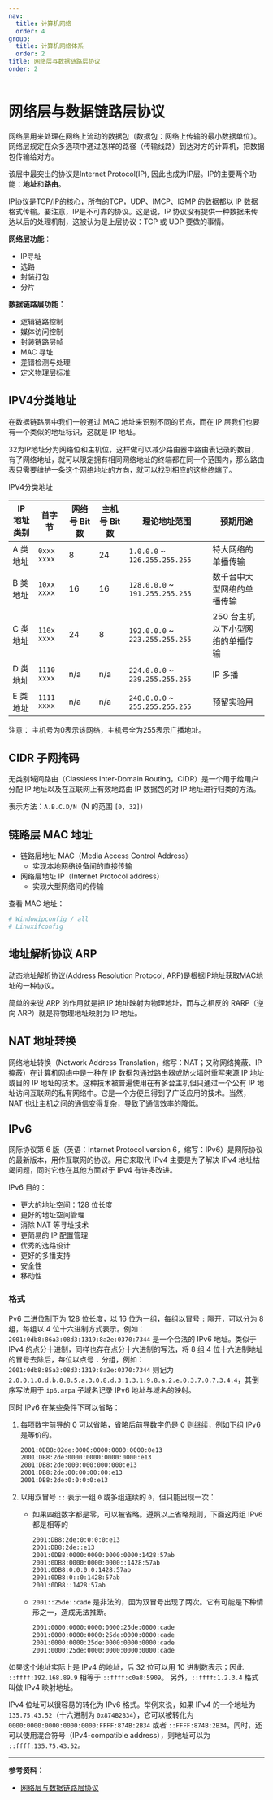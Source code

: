 ```yaml
---
nav:
  title: 计算机网络
  order: 4
group:
  title: 计算机网络体系
  order: 2
title: 网络层与数据链路层协议
order: 2
---
```

# 网络层与数据链路层协议

网络层用来处理在网络上流动的数据包（数据包：网络上传输的最小数据单位）。网络层规定在众多选项中通过怎样的路径（传输线路）到达对方的计算机，把数据包传输给对方。

该层中最突出的协议是Internet Protocol(IP), 因此也成为IP层。IP的主要两个功能：**地址**和**路由**。

IP协议是TCP/IP的核心，所有的TCP，UDP、IMCP、IGMP 的数据都以 IP 数据格式传输。要注意，IP是不可靠的协议。这是说，IP 协议没有提供一种数据未传达以后的处理机制，这被认为是上层协议：TCP 或 UDP 要做的事情。

**网络层功能**：

- IP寻址
- 选路
- 封装打包
- 分片

**数据链路层功能：**

- 逻辑链路控制
- 媒体访问控制
- 封装链路层帧
- MAC 寻址
- 差错检测与处理
- 定义物理层标准

## IPV4分类地址

在数据链路层中我们一般通过 MAC 地址来识别不同的节点，而在 IP 层我们也要有一个类似的地址标识，这就是 IP 地址。

32为IP地址分为网络位和主机位，这样做可以减少路由器中路由表记录的数目，有了网络地址，就可以限定拥有相同网络地址的终端都在同一个范围内，那么路由表只需要维护一条这个网络地址的方向，就可以找到相应的这些终端了。

IPV4分类地址

| IP 地址类别 | 首字节      | 网络号 Bit 数 | 主机号 Bit 数 | 理论地址范围                    | 预期用途                         |
| ----------- | ----------- | ------------- | ------------- | ------------------------------- | -------------------------------- |
| A 类地址    | `0xxx xxxx` | 8             | 24            | `1.0.0.0` ~ `126.255.255.255`   | 特大网络的单播传输               |
| B 类地址    | `10xx xxxx` | 16            | 16            | `128.0.0.0` ~ `191.255.255.255` | 数千台中大型网络的单播传输       |
| C 类地址    | `110x xxxx` | 24            | 8             | `192.0.0.0` ~ `223.255.255.255` | 250 台主机以下小型网络的单播传输 |
| D 类地址    | `1110 xxxx` | n/a           | n/a           | `224.0.0.0` ~ `239.255.255.255` | IP 多播                          |
| E 类地址    | `1111 xxxx` | n/a           | n/a           | `240.0.0.0` ~ `255.255.255.255` | 预留实验用                       |

注意： 主机号为0表示该网络，主机号全为255表示广播地址。

## CIDR 子网掩码

无类别域间路由（Classless Inter-Domain Routing，CIDR）是一个用于给用户分配 IP 地址以及在互联网上有效地路由 IP 数据包的对 IP 地址进行归类的方法。

表示方法：`A.B.C.D/N`（N 的范围 `[0, 32]`）

## 链路层 MAC 地址

- 链路层地址 MAC（Media Access Control Address）
  - 实现本地网络设备间的直接传输
- 网络层地址 IP（Internet Protocol address）
  - 实现大型网络间的传输

查看 MAC 地址：

```bash
# Windowipconfig / all
# Linuxifconfig
```

## 地址解析协议 ARP

动态地址解析协议(Address Resolution Protocol, ARP)是根据IP地址获取MAC地址的一种协议。

简单的来说 ARP 的作用就是把 IP 地址映射为物理地址，而与之相反的 RARP（逆向 ARP）就是将物理地址映射为 IP 地址。

## NAT 地址转换

网络地址转换（Network Address Translation，缩写：NAT；又称网络掩蔽、IP 掩蔽）在计算机网络中是一种在 IP 数据包通过路由器或防火墙时重写来源 IP 地址或目的 IP 地址的技术。这种技术被普遍使用在有多台主机但只通过一个公有 IP 地址访问互联网的私有网络中。它是一个方便且得到了广泛应用的技术。当然，NAT 也让主机之间的通信变得复杂，导致了通信效率的降低。

## IPv6

网际协议第 6 版（英语：Internet Protocol version 6，缩写：IPv6）是网际协议的最新版本，用作互联网的协议。用它来取代 IPv4 主要是为了解决 IPv4 地址枯竭问题，同时它也在其他方面对于 IPv4 有许多改进。

IPv6 目的：

- 更大的地址空间：128 位长度
- 更好的地址空间管理
- 消除 NAT 等寻址技术
- 更简易的 IP 配置管理
- 优秀的选路设计
- 更好的多播支持
- 安全性
- 移动性

### 格式

Pv6 二进位制下为 128 位长度，以 16 位为一组，每组以冒号 `:` 隔开，可以分为 8 组，每组以 4 位十六进制方式表示。例如：`2001:0db8:86a3:08d3:1319:8a2e:0370:7344` 是一个合法的 IPv6 地址。类似于 IPv4 的点分十进制，同样也存在点分十六进制的写法，将 8 组 4 位十六进制地址的冒号去除后，每位以点号 `.` 分组，例如：`2001:0db8:85a3:08d3:1319:8a2e:0370:7344` 则记为 `2.0.0.1.0.d.b.8.8.5.a.3.0.8.d.3.1.3.1.9.8.a.2.e.0.3.7.0.7.3.4.4`，其倒序写法用于 `ip6.arpa` 子域名记录 IPv6 地址与域名的映射。

同时 IPv6 在某些条件下可以省略：

1. 每项数字前导的 0 可以省略，省略后前导数字仍是 0 则继续，例如下组 IPv6 是等价的。

   ```bash
   2001:0DB8:02de:0000:0000:0000:0000:0e13
   2001:DB8:2de:0000:0000:0000:0000:e13
   2001:DB8:2de:000:000:000:000:e13
   2001:DB8:2de:00:00:00:00:e13
   2001:DB8:2de:0:0:0:0:e13
   ```

2. 以用双冒号 `::` 表示一组 `0` 或多组连续的 `0`，但只能出现一次：

   - 如果四组数字都是零，可以被省略。遵照以上省略规则，下面这两组 IPv6 都是相等的

     ```bash
     2001:DB8:2de:0:0:0:0:e13
     2001:DB8:2de::e13
     2001:0DB8:0000:0000:0000:0000:1428:57ab
     2001:0DB8:0000:0000:0000::1428:57ab
     2001:0DB8:0:0:0:0:1428:57ab
     2001:0DB8:0::0:1428:57ab
     2001:0DB8::1428:57ab
     ```

   - `2001::25de::cade` 是非法的，因为双冒号出现了两次。它有可能是下种情形之一，造成无法推断。

     ```bash
     2001:0000:0000:0000:0000:25de:0000:cade
     2001:0000:0000:0000:25de:0000:0000:cade
     2001:0000:0000:25de:0000:0000:0000:cade
     2001:0000:25de:0000:0000:0000:0000:cade
     ```

如果这个地址实际上是 IPv4 的地址，后 32 位可以用 10 进制数表示；因此 `::ffff:192.168.89.9` 相等于 `::ffff:c0a8:5909`。 另外，`::ffff:1.2.3.4` 格式叫做 IPv4 映射地址。

IPv4 位址可以很容易的转化为 IPv6 格式。举例来说，如果 IPv4 的一个地址为 `135.75.43.52`（十六进制为 `0x874B2B34`），它可以被转化为 `0000:0000:0000:0000:0000:FFFF:874B:2B34` 或者 `::FFFF:874B:2B34`。同时，还可以使用混合符号（IPv4-compatible address），则地址可以为 `::ffff:135.75.43.52`。

---

**参考资料：**

- [网络层与数据链路层协议](https://tsejx.github.io/javascript-guidebook/computer-networks/computer-network-architecture/network-layer-and-data-link-layer-protocol)